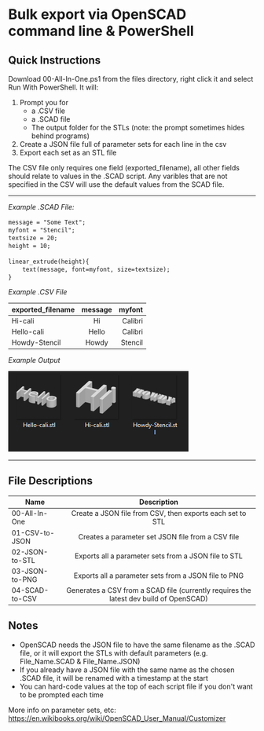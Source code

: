 # Bulk export via OpenSCAD command line & PowerShell

Quick Instructions
-----

Download 00-All-In-One.ps1 from the files directory, right click it and select Run With PowerShell. It will:

1. Prompt you for 
    - a .CSV file
    - a .SCAD file
    - The output folder for the STLs (note: the prompt sometimes hides behind programs)
2. Create a JSON file full of parameter sets for each line in the csv
3. Export each set as an STL file

The CSV file only requires one field (exported_filename), all other fields should relate to values in the .SCAD script. Any varibles that are not specified in the CSV will use the default values from the SCAD file.

-----

_Example .SCAD File:_

    message = "Some Text";
    myfont = "Stencil";
    textsize = 20;
    height = 10;

    linear_extrude(height){
        text(message, font=myfont, size=textsize);
    }

_Example .CSV File_

| exported_filename | message   | myfont  |
| ------------------|:---------:| -------:|
| Hi-cali           | Hi        | Calibri |
| Hello-cali        | Hello     | Calibri |
| Howdy-Stencil     | Howdy     | Stencil |

_Example Output_

![](https://github.com/OutwardBuckle/OpenSCAD-Bulk-Export/blob/main/img/eg.png?raw=true)

-----

File Descriptions
-----

| Name             | Description                                                                                |
| -----------------|:------------------------------------------------------------------------------------------:|
| 00-All-In-One    | Create a JSON file from CSV, then exports each set to STL                                  |
| 01-CSV-to-JSON   | Creates a parameter set JSON file from a CSV file                                          |
| 02-JSON-to-STL   | Exports all a parameter sets from a JSON file to STL                                       |
| 03-JSON-to-PNG   | Exports all a parameter sets from a JSON file to PNG                                       |
| 04-SCAD-to-CSV   | Generates a CSV from a SCAD file (currently requires the latest dev build of OpenSCAD)     |

Notes
-----
* OpenSCAD needs the JSON file to have the same filename as the .SCAD file, or it will export the STLs with default parameters (e.g. File_Name.SCAD & File_Name.JSON)
* If you already have a JSON file with the same name as the chosen .SCAD file, it will be renamed with a timestamp at the start
* You can hard-code values at the top of each script file if you don't want to be prompted each time

More info on parameter sets, etc: https://en.wikibooks.org/wiki/OpenSCAD_User_Manual/Customizer

